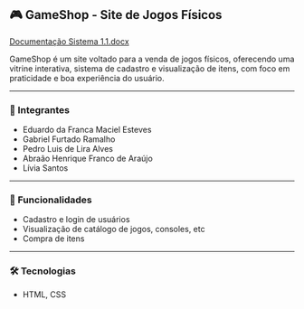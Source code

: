 ## 🎮 GameShop - Site de Jogos Físicos
[Documentação Sistema 1.1.docx](https://github.com/user-attachments/files/20358035/Documentacao.Sistema.1.1.docx)



GameShop é um site voltado para a venda de jogos físicos, oferecendo uma vitrine interativa, sistema de cadastro e visualização de itens, com foco em praticidade e boa experiência do usuário.

---

### 👥 Integrantes
- Eduardo da Franca Maciel Esteves  
- Gabriel Furtado Ramalho  
- Pedro Luis de Lira Alves  
- Abraão Henrique Franco de Araújo  
- Lívia Santos  

---

### 📌 Funcionalidades
- Cadastro e login de usuários
- Visualização de catálogo de jogos, consoles, etc   
- Compra de itens  

---

### 🛠️ Tecnologias
- HTML, CSS  
